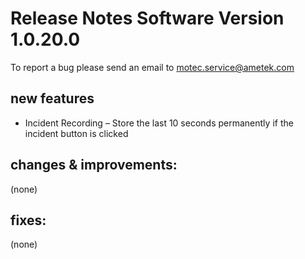 Release Notes Software Version 1.0.20.0
=========================================

To report a bug please send an email to motec.service@ametek.com

new features
------------
- Incident Recording – Store the last 10 seconds permanently if the incident button is clicked

changes & improvements: 
-----------------------

(none)

fixes: 
------

(none)
